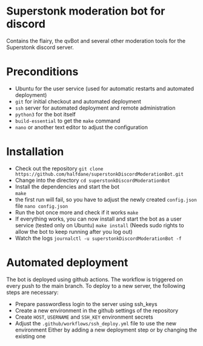 # Superstonk moderation bot for discord

Contains the flairy, the qvBot and several other moderation tools for the Superstonk discord server.

# Preconditions
- Ubuntu for the user service (used for automatic restarts and automated deployment)
- `git` for initial checkout and automated deployment
- `ssh` server for automated deployment and remote administration
- `python3` for the bot itself
- `build-essential` to get the `make` command
- `nano` or another text editor to adjust the configuration

# Installation
- Check out the repository
    `git clone https://github.com/halfdane/superstonkDiscordModerationBot.git`
- Change into the directory
    `cd superstonkDiscordModerationBot`
- Install the dependencies and start the bot  
    `make`
- the first run will fail, so you have to adjust the newly created `config.json` file
    `nano config.json`
- Run the bot once more and check if it works
    `make`
- If everything works, you can now install and start the bot as a user service (tested only on Ubuntu)
    `make install`
    (Needs sudo rights to allow the bot to keep running after you log out)
- Watch the logs
    `journalctl -u superstonkDiscordModerationBot -f`

# Automated deployment
The bot is deployed using github actions. The workflow is triggered on every push to the main branch.
To deploy to a new server, the following steps are necessary:
- Prepare passwordless login to the server using ssh_keys
- Create a new environment in the github settings of the repository
- Create `HOST`, `USERNAME` and `SSH_KEY` environment secrets
- Adjust the `.github/workflows/ssh_deploy.yml` file to use the new environment
  Either by adding a new deployment step or by changing the existing one

